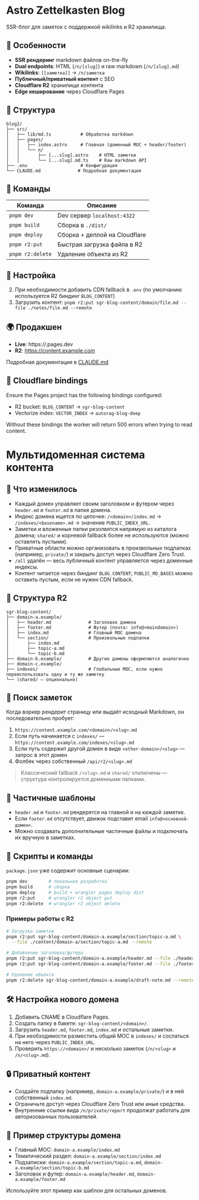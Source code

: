 # Astro Zettelkasten Blog

SSR-блог для заметок с поддержкой wikilinks и R2 хранилища.

## 🚀 Особенности

- **SSR рендеринг** markdown файлов on-the-fly
- **Dual endpoints**: HTML (`/n/[slug]`) и raw markdown (`/n/[slug].md`)
- **Wikilinks**: `[[заметка]]` → `/n/заметка`
- **Публичный/приватный контент** с SEO
- **Cloudflare R2** хранилище контента
- **Edge кеширование** через Cloudflare Pages

## 📁 Структура

```text
blog2/
├── src/
│   ├── lib/md.ts           # Обработка markdown
│   ├── pages/
│   │   ├── index.astro     # Главная (доменный MOC + header/footer)
│   │   └── n/
│   │       ├── [...slug].astro    # HTML заметки
│   │       └── [...slug].md.ts    # Raw markdown API
├── .env                    # Конфигурация
└── CLAUDE.md              # Подробная документация
```

## 🧞 Команды

| Команда | Описание |
|---------|----------|
| `pnpm dev` | Dev сервер `localhost:4322` |
| `pnpm build` | Сборка в `./dist/` |
| `pnpm deploy` | Сборка + деплой на Cloudflare |
| `pnpm r2:put` | Быстрая загрузка файла в R2 |
| `pnpm r2:delete` | Удаление объекта из R2 |

## 🔧 Настройка

2. При необходимости добавить CDN fallback в `.env` (по умолчанию используется R2 биндинг `BLOG_CONTENT`)
3. Загрузить контент: `pnpm r2:put sgr-blog-content/domain/file.md --file ./notes/file.md --remote`

## 🌍 Продакшен

- **Live**: https://<pages-project>.pages.dev
- **R2**: https://content.example.com

Подробная документация в [CLAUDE.md](./CLAUDE.md)

## 🧩 Cloudflare bindings

Ensure the Pages project has the following bindings configured:

- R2 bucket: `BLOG_CONTENT` → `sgr-blog-content`
- Vectorize index: `VECTOR_INDEX` → `autorag-blog-deep`

Without these bindings the worker will return 500 errors when trying to read content.


# Мультидоменная система контента

## 🎯 Что изменилось
- Каждый домен управляет своим заголовком и футером через `header.md` и `footer.md` в папке домена.
- Индекс домена ищется по цепочке: `/<domain>/index.md` → `/indexes/<basename>.md` → значение `PUBLIC_INDEX_URL`.
- Заметки и вложенные папки резолвятся напрямую из каталога домена; `shared/` и корневой fallback более не используются (можно оставлять пустыми).
- Приватные области можно организовать в произвольных подпапках (например, `private/`) и закрыть доступ через Cloudflare Zero Trust.
- `/all` удалён — весь публичный контент управляется через доменные индексы.
- Контент читается через биндинг `BLOG_CONTENT`; `PUBLIC_MD_BASES` можно оставить пустым, если не нужен CDN fallback.

## 📁 Структура R2
```
sgr-blog-content/
├── domain-a.example/
│   ├── header.md              # Заголовок домена
│   ├── footer.md              # Футер (почта: info@<maindomain>)
│   ├── index.md               # Главный MOC домена
│   └── section/               # Произвольные подпапки
│       ├── index.md
│       ├── topic-a.md
│       └── topic-b.md
├── domain-b.example/          # Другие домены оформляются аналогично
├── domain-c.example/
├── indexes/                   # Глобальные MOC, если нужно переиспользовать одну и ту же заметку
└── (shared/ — опционально)
```

## 🔎 Поиск заметок
Когда воркер рендерит страницу или выдаёт исходный Markdown, он последовательно пробует:
1. `https://content.example.com/<domain>/<slug>.md`
2. Если путь начинается с `indexes/` — `https://content.example.com/indexes/<slug>.md`
3. Если путь содержит другой домен в виде `<other-domain>/<slug>` — запрос в этот домен
4. Фолбек через собственный `/api/r2/<slug>.md`

> Классический fallback `/<slug>.md` и `shared/` отключены — структура контролируется доменными папками.

## 🧩 Частичные шаблоны
- `header.md` и `footer.md` рендерятся на главной и на каждой заметке.
- Если `footer.md` отсутствует, движок подставит email `info@<основной-домен>`.
- Можно создавать дополнительные частичные файлы и подключать их вручную в заметках.

## 🚀 Скрипты и команды
`package.json` уже содержит основные сценарии:
```bash
pnpm dev        # локальная разработка
pnpm build      # сборка
pnpm deploy     # build + wrangler pages deploy dist
pnpm r2:put     # wrangler r2 object put
pnpm r2:delete  # wrangler r2 object delete
```

### Примеры работы с R2
```bash
# Загрузка заметки
pnpm r2:put sgr-blog-content/domain-a.example/section/topic-a.md \
  --file ./content/domain-a/section/topic-a.md --remote

# Добавление заголовка/футера
pnpm r2:put sgr-blog-content/domain-a.example/header.md --file ./header.md --remote
pnpm r2:put sgr-blog-content/domain-a.example/footer.md --file ./footer.md --remote

# Удаление объекта
pnpm r2:delete sgr-blog-content/domain-a.example/draft-note.md --remote
```

## 🛠 Настройка нового домена
1. Добавить CNAME в Cloudflare Pages.
2. Создать папку в бакете: `sgr-blog-content/<domain>/`.
3. Загрузить `header.md`, `footer.md`, `index.md` и остальные заметки.
4. При необходимости разместить общий MOC в `indexes/` и сослаться на него через `PUBLIC_INDEX_URL`.
5. Проверить `https://<domain>/` и несколько заметок (`/n/<slug>` и `/n/<slug>.md`).

## 🔒 Приватный контент
- Создайте подпапку (например, `domain-a.example/private/`) и в ней собственный `index.md`.
- Ограничьте доступ через Cloudflare Zero Trust или иные средства.
- Внутренние ссылки вида `/n/private/report` продолжат работать для авторизованных пользователей.

## 🧩 Пример структуры домена
- Главный MOC: `domain-a.example/index.md`
- Тематический раздел: `domain-a.example/section/index.md`
- Подзаписки: `domain-a.example/section/topic-a.md`, `domain-a.example/section/topic-b.md`
- Заголовок и футер: `domain-a.example/header.md`, `domain-a.example/footer.md`

Используйте этот пример как шаблон для остальных доменов.
